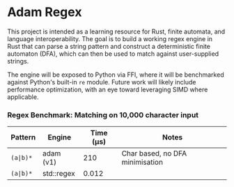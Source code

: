 # Adam Regex

This project is intended as a learning resource for Rust, finite automata, and language interoperability. The goal is to build a working regex engine in Rust that can parse a string pattern and construct a deterministic finite automaton (DFA), which can then be used to match against user-supplied strings.

The engine will be exposed to Python via FFI, where it will be benchmarked against Python's built-in `re` module. Future work will likely include performance optimization, with an eye toward leveraging SIMD where applicable.

### Regex Benchmark: Matching on 10,000 character input

| Pattern     | Engine          | Time (µs) | Notes                        |
|-------------|------------------|-----------|------------------------------|
| `(a\|b)*`    | adam (v1)        | 210       | Char based, no DFA minimisation    |
| `(a\|b)*`    | std::regex       | 0.012     |   |
